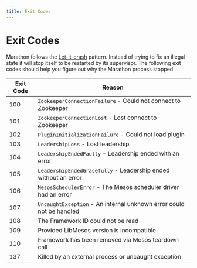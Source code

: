 ```yaml
---
title: Exit Codes 
---
```


# Exit Codes 

Marathon follows the [Let-it-crash](https://www.reactivedesignpatterns.com/patterns/let-it-crash.html) pattern. Instead
of trying to fix an illegal state it will stop itself to be restarted by its supervisor. The following exit codes should
help you figure out why the Marathon process stopped.

| Exit Code | Reason                                                               |
|-----------|----------------------------------------------------------------------|
|100        | `ZookeeperConnectionFailure` - Could not connect to Zookeeper        |
|101        | `ZookeeperConnectionLost` - Lost connect to Zookeeper                |
|102        | `PluginInitializationFailure` - Could not load plugin                |
|103        | `LeadershipLoss` - Lost leadership                                   |
|104        | `LeadershipEndedFaulty` - Leadership ended with an error             |
|105        | `LeadershipEndedGracefully` - Leadership ended without an error      |
|106        | `MesosSchedulerError` - The Mesos scheduler driver had an error      |
|107        | `UncaughtException` - An internal unknown error could not be handled |
|108        | The Framework ID could not be read                                   |
|109        | Provided LibMesos version is incompatible                            |
|110        | Framework has been removed via Mesos teardown call                   |
|137        | Killed by an external process or uncaught exception                  |
